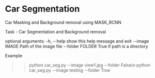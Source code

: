 # Car Segmentation
Car Masking and Background removal using MASK_RCNN

Task - Car Segmentation and Background removal

optional arguments:
  -h, --help       show this help message and exit
  --image IMAGE    Path of the image file
  --folder FOLDER  True if path is a directory
  
Example
>> python car_seg.py --image view1.jpg --folder False\n
>> python car_seg.py --image testing --folder True
